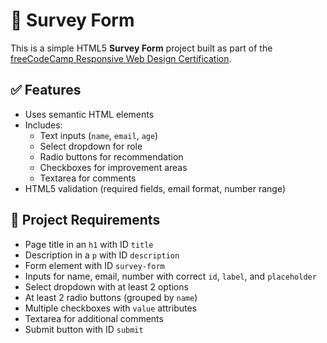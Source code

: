 # 📝 Survey Form

This is a simple HTML5 **Survey Form** project built as part of the [freeCodeCamp Responsive Web Design Certification](https://www.freecodecamp.org/learn).

## ✅ Features

- Uses semantic HTML elements
- Includes:
  - Text inputs (`name`, `email`, `age`)
  - Select dropdown for role
  - Radio buttons for recommendation
  - Checkboxes for improvement areas
  - Textarea for comments
- HTML5 validation (required fields, email format, number range)

## 📌 Project Requirements

- Page title in an `h1` with ID `title`
- Description in a `p` with ID `description`
- Form element with ID `survey-form`
- Inputs for name, email, number with correct `id`, `label`, and `placeholder`
- Select dropdown with at least 2 options
- At least 2 radio buttons (grouped by `name`)
- Multiple checkboxes with `value` attributes
- Textarea for additional comments
- Submit button with ID `submit`

